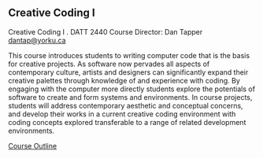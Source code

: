 ## Creative Coding I

Creative Coding I . DATT 2440
Course Director: Dan Tapper <dantap@yorku.ca>

This course introduces students to writing computer code that is the basis for creative projects. As software now pervades all aspects of contemporary culture, artists and designers can significantly expand their creative palettes through knowledge of and experience with coding. By engaging with the computer more directly students explore the potentials of software to create and form systems and environments. In course projects, students will address contemporary aesthetic and conceptual concerns, and develop their works in a current creative coding environment with coding concepts explored transferable to a range of related development environments.

<a href="https://github.com/atarilover123/DATT-2400-CreativeCoding-I/blob/main/DATT%202400%2C%20Creative%20Coding%20I%2C%20Course%20Outline.pdf">Course Outline</a> 



